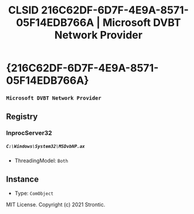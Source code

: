 ﻿---
title: "CLSID 216C62DF-6D7F-4E9A-8571-05F14EDB766A | Microsoft DVBT Network Provider"
excerpt: What is COM-Object CLSID 216C62DF-6D7F-4E9A-8571-05F14EDB766A?
---

# {216C62DF-6D7F-4E9A-8571-05F14EDB766A}

### `Microsoft DVBT Network Provider`

## Registry


### InprocServer32

##### `C:\Windows\System32\MSDvbNP.ax`
* ThreadingModel: `Both`

## Instance

* Type: `ComObject`

MIT License. Copyright (c) 2021 Strontic.


